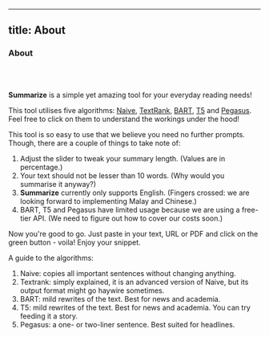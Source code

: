 <!-- Author: Ling Li Ya -->

---
title: About
---

<div class="text-center">
  <!-- You can use Vue components inside markdown -->
  <carbon-dicom-overlay class="text-4xl -mb-6 m-auto" />
  <h3>About</h3>
</div>

<br/>
<br/>

**Summarize** is a simple yet amazing tool for your everyday reading needs!

This tool utilises five algorithms: [Naive](https://github.com/marcustut/summarize/blob/main/notebooks/naive.ipynb), [TextRank](https://github.com/marcustut/summarize/blob/main/notebooks/textrank.ipynb), [BART](https://github.com/marcustut/summarize/blob/main/notebooks/BART.ipynb), [T5](https://github.com/marcustut/summarize/blob/main/notebooks/T5.ipynb) and [Pegasus](https://github.com/marcustut/summarize/blob/main/notebooks/pegasus.ipynb). Feel free to click on them to understand the workings under the hood!

This tool is so easy to use that we believe you need no further prompts. Though, there are a couple of things to take note of:

1. Adjust the slider to tweak your summary length. (Values are in percentage.)
2. Your text should not be lesser than 10 words. (Why would you summarise it anyway?)
3. **Summarize** currently only supports English. (Fingers crossed: we are looking forward to implementing Malay and Chinese.)
4. BART, T5 and Pegasus have limited usage because we are using a free-tier API. (We need to figure out how to cover our costs soon.)

Now you're good to go. Just paste in your text, URL or PDF and click on the green button - voila! Enjoy your snippet.

A guide to the algorithms:

1. Naive: copies all important sentences without changing anything.
2. Textrank: simply explained, it is an advanced version of Naive, but its output format might go haywire sometimes.
3. BART: mild rewrites of the text. Best for news and academia.
4. T5: mild rewrites of the text. Best for news and academia. You can try feeding it a story.
5. Pegasus: a one- or two-liner sentence. Best suited for headlines.